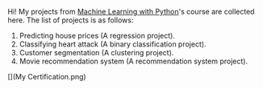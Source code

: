 Hi!
My projects from [Machine Learning with Python](https://maktabkhooneh.org/course/%DB%8C%D8%A7%D8%AF%DA%AF%DB%8C%D8%B1%DB%8C-%D9%85%D8%A7%D8%B4%DB%8C%D9%86-%D9%BE%D8%A7%DB%8C%D8%AA%D9%88%D9%86-mk1318/)'s course are collected here. The list of projects is as follows:
1. Predicting house prices (A regression project).
2. Classifying heart attack (A binary classification project).
3. Customer segmentation (A clustering project).
4. Movie recommendation system (A recommendation system project).

[](My Certification.png)
